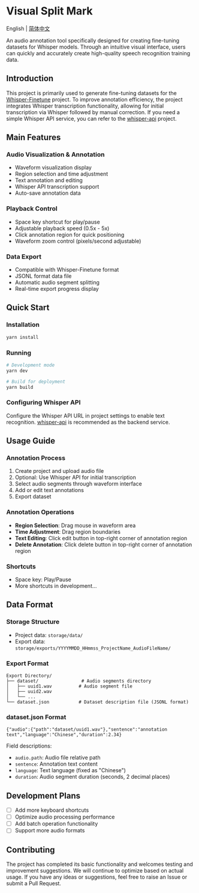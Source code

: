 # Visual Split Mark

English | [简体中文](README.md)

An audio annotation tool specifically designed for creating fine-tuning datasets for Whisper models. Through an intuitive visual interface, users can quickly and accurately create high-quality speech recognition training data.

## Introduction

This project is primarily used to generate fine-tuning datasets for the [Whisper-Finetune](https://github.com/yeyupiaoling/Whisper-Finetune) project. To improve annotation efficiency, the project integrates Whisper transcription functionality, allowing for initial transcription via Whisper followed by manual correction. If you need a simple Whisper API service, you can refer to the [whisper-api](https://github.com/Zhenyi-Wang/whisper-api) project.

## Main Features

### Audio Visualization & Annotation
- Waveform visualization display
- Region selection and time adjustment
- Text annotation and editing
- Whisper API transcription support
- Auto-save annotation data

### Playback Control
- Space key shortcut for play/pause
- Adjustable playback speed (0.5x - 5x)
- Click annotation region for quick positioning
- Waveform zoom control (pixels/second adjustable)

### Data Export
- Compatible with Whisper-Finetune format
- JSONL format data file
- Automatic audio segment splitting
- Real-time export progress display

## Quick Start

### Installation
```bash
yarn install
```

### Running
```bash
# Development mode
yarn dev

# Build for deployment
yarn build
```

### Configuring Whisper API
Configure the Whisper API URL in project settings to enable text recognition. [whisper-api](https://github.com/Zhenyi-Wang/whisper-api) is recommended as the backend service.

## Usage Guide

### Annotation Process
1. Create project and upload audio file
2. Optional: Use Whisper API for initial transcription
3. Select audio segments through waveform interface
4. Add or edit text annotations
5. Export dataset

### Annotation Operations
- **Region Selection**: Drag mouse in waveform area
- **Time Adjustment**: Drag region boundaries
- **Text Editing**: Click edit button in top-right corner of annotation region
- **Delete Annotation**: Click delete button in top-right corner of annotation region

### Shortcuts
- Space key: Play/Pause
- More shortcuts in development...

## Data Format

### Storage Structure
- Project data: `storage/data/`
- Export data: `storage/exports/YYYYMMDD_HHmmss_ProjectName_AudioFileName/`

### Export Format
```
Export Directory/
├── dataset/                # Audio segments directory
│   ├── uuid1.wav          # Audio segment file
│   ├── uuid2.wav
│   └── ...
└── dataset.json           # Dataset description file (JSONL format)
```

### dataset.json Format
```jsonl
{"audio":{"path":"dataset/uuid1.wav"},"sentence":"annotation text","language":"Chinese","duration":2.34}
```

Field descriptions:
- `audio.path`: Audio file relative path
- `sentence`: Annotation text content
- `language`: Text language (fixed as "Chinese")
- `duration`: Audio segment duration (seconds, 2 decimal places)

## Development Plans

- [ ] Add more keyboard shortcuts
- [ ] Optimize audio processing performance
- [ ] Add batch operation functionality
- [ ] Support more audio formats

## Contributing

The project has completed its basic functionality and welcomes testing and improvement suggestions. We will continue to optimize based on actual usage. If you have any ideas or suggestions, feel free to raise an Issue or submit a Pull Request. 